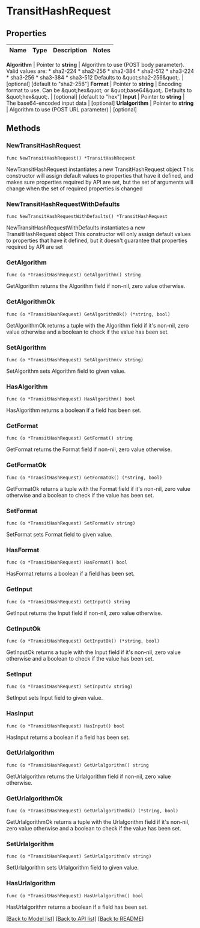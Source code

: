 # TransitHashRequest


## Properties

Name | Type | Description | Notes
------------ | ------------- | ------------- | -------------


**Algorithm** | Pointer to **string** | Algorithm to use (POST body parameter). Valid values are: * sha2-224 * sha2-256 * sha2-384 * sha2-512 * sha3-224 * sha3-256 * sha3-384 * sha3-512 Defaults to \&quot;sha2-256\&quot;. | [optional] [default to "sha2-256"]
**Format** | Pointer to **string** | Encoding format to use. Can be \&quot;hex\&quot; or \&quot;base64\&quot;. Defaults to \&quot;hex\&quot;. | [optional] [default to "hex"]
**Input** | Pointer to **string** | The base64-encoded input data | [optional] 
**Urlalgorithm** | Pointer to **string** | Algorithm to use (POST URL parameter) | [optional] 



## Methods


### NewTransitHashRequest

`func NewTransitHashRequest() *TransitHashRequest`

NewTransitHashRequest instantiates a new TransitHashRequest object
This constructor will assign default values to properties that have it defined,
and makes sure properties required by API are set, but the set of arguments
will change when the set of required properties is changed

### NewTransitHashRequestWithDefaults

`func NewTransitHashRequestWithDefaults() *TransitHashRequest`

NewTransitHashRequestWithDefaults instantiates a new TransitHashRequest object
This constructor will only assign default values to properties that have it defined,
but it doesn't guarantee that properties required by API are set


### GetAlgorithm

`func (o *TransitHashRequest) GetAlgorithm() string`

GetAlgorithm returns the Algorithm field if non-nil, zero value otherwise.

### GetAlgorithmOk

`func (o *TransitHashRequest) GetAlgorithmOk() (*string, bool)`

GetAlgorithmOk returns a tuple with the Algorithm field if it's non-nil, zero value otherwise
and a boolean to check if the value has been set.

### SetAlgorithm

`func (o *TransitHashRequest) SetAlgorithm(v string)`

SetAlgorithm sets Algorithm field to given value.


### HasAlgorithm

`func (o *TransitHashRequest) HasAlgorithm() bool`

HasAlgorithm returns a boolean if a field has been set.




### GetFormat

`func (o *TransitHashRequest) GetFormat() string`

GetFormat returns the Format field if non-nil, zero value otherwise.

### GetFormatOk

`func (o *TransitHashRequest) GetFormatOk() (*string, bool)`

GetFormatOk returns a tuple with the Format field if it's non-nil, zero value otherwise
and a boolean to check if the value has been set.

### SetFormat

`func (o *TransitHashRequest) SetFormat(v string)`

SetFormat sets Format field to given value.


### HasFormat

`func (o *TransitHashRequest) HasFormat() bool`

HasFormat returns a boolean if a field has been set.




### GetInput

`func (o *TransitHashRequest) GetInput() string`

GetInput returns the Input field if non-nil, zero value otherwise.

### GetInputOk

`func (o *TransitHashRequest) GetInputOk() (*string, bool)`

GetInputOk returns a tuple with the Input field if it's non-nil, zero value otherwise
and a boolean to check if the value has been set.

### SetInput

`func (o *TransitHashRequest) SetInput(v string)`

SetInput sets Input field to given value.


### HasInput

`func (o *TransitHashRequest) HasInput() bool`

HasInput returns a boolean if a field has been set.




### GetUrlalgorithm

`func (o *TransitHashRequest) GetUrlalgorithm() string`

GetUrlalgorithm returns the Urlalgorithm field if non-nil, zero value otherwise.

### GetUrlalgorithmOk

`func (o *TransitHashRequest) GetUrlalgorithmOk() (*string, bool)`

GetUrlalgorithmOk returns a tuple with the Urlalgorithm field if it's non-nil, zero value otherwise
and a boolean to check if the value has been set.

### SetUrlalgorithm

`func (o *TransitHashRequest) SetUrlalgorithm(v string)`

SetUrlalgorithm sets Urlalgorithm field to given value.


### HasUrlalgorithm

`func (o *TransitHashRequest) HasUrlalgorithm() bool`

HasUrlalgorithm returns a boolean if a field has been set.









[[Back to Model list]](../README.md#documentation-for-models) [[Back to API list]](../README.md#documentation-for-api-endpoints) [[Back to README]](../README.md)


